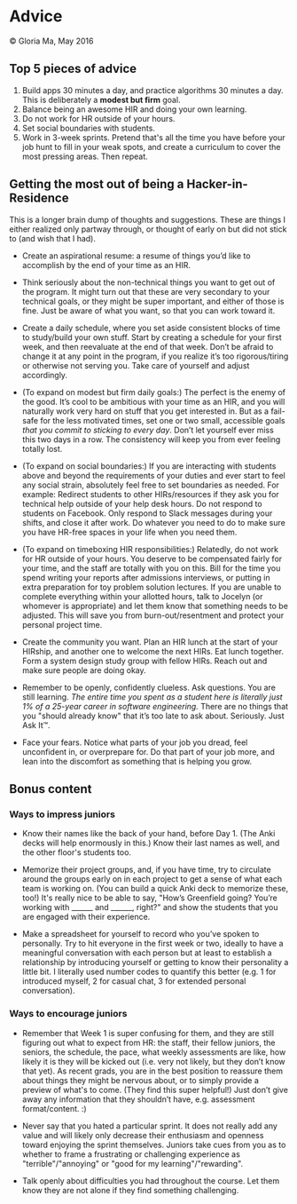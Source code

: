 # Advice

&copy; Gloria Ma, May 2016

## Top 5 pieces of advice

1. Build apps 30 minutes a day, and practice algorithms 30 minutes a day. This is deliberately a **modest but firm** goal.
1. Balance being an awesome HIR and doing your own learning.
1. Do not work for HR outside of your hours.
1. Set social boundaries with students.
1. Work in 3-week sprints. Pretend that's all the time you have before your job hunt to fill in your weak spots, and create a curriculum to cover the most pressing areas. Then repeat.

## Getting the most out of being a Hacker-in-Residence

This is a longer brain dump of thoughts and suggestions. These are things I either realized only partway through, or thought of early on but did not stick to (and wish that I had).

* Create an aspirational resume: a resume of things you’d like to accomplish by the end of your time as an HIR.

* Think seriously about the non-technical things you want to get out of the program. It might turn out that these are very secondary to your technical goals, or they might be super important, and either of those is fine. Just be aware of what you want, so that you can work toward it.

* Create a daily schedule, where you set aside consistent blocks of time to study/build your own stuff. Start by creating a schedule for your first week, and then reevaluate at the end of that week. Don’t be afraid to change it at any point in the program, if you realize it’s too rigorous/tiring or otherwise not serving you. Take care of yourself and adjust accordingly.

* (To expand on modest but firm daily goals:) The perfect is the enemy of the good. It’s cool to be ambitious with your time as an HIR, and you will naturally work very hard on stuff that you get interested in. But as a fail-safe for the less motivated times, set one or two small, accessible goals *that you commit to sticking to every day*. Don’t let yourself ever miss this two days in a row. The consistency will keep you from ever feeling totally lost.

* (To expand on social boundaries:) If you are interacting with students above and beyond the requirements of your duties and ever start to feel any social strain, absolutely feel free to set boundaries as needed. For example: Redirect students to other HIRs/resources if they ask you for technical help outside of your help desk hours. Do not respond to students on Facebook. Only respond to Slack messages during your shifts, and close it after work. Do whatever you need to do to make sure you have HR-free spaces in your life when you need them.

* (To expand on timeboxing HIR responsibilities:) Relatedly, do not work for HR outside of your hours. You deserve to be compensated fairly for your time, and the staff are totally with you on this. Bill for the time you spend writing your reports after admissions interviews, or putting in extra preparation for toy problem solution lectures. If you are unable to complete everything within your allotted hours, talk to Jocelyn (or whomever is appropriate) and let them know that something needs to be adjusted. This will save you from burn-out/resentment and protect your personal project time.

* Create the community you want. Plan an HIR lunch at the start of your HIRship, and another one to welcome the next HIRs. Eat lunch together. Form a system design study group with fellow HIRs. Reach out and make sure people are doing okay.

* Remember to be openly, confidently clueless. Ask questions. You are still learning. *The entire time you spent as a student here is literally just 1% of a 25-year career in software engineering.* There are no things that you "should already know" that it’s too late to ask about. Seriously. Just Ask It™.

* Face your fears. Notice what parts of your job you dread, feel unconfident in, or overprepare for. Do that part of your job more, and lean into the discomfort as something that is helping you grow.

## Bonus content

### Ways to impress juniors
* Know their names like the back of your hand, before Day 1. (The Anki decks will help enormously in this.) Know their last names as well, and the other floor's students too.

* Memorize their project groups, and, if you have time, try to circulate around the groups early on in each project to get a sense of what each team is working on. (You can build a quick Anki deck to memorize these, too!) It's really nice to be able to say, "How’s Greenfield going? You’re working with ______ and ______, right?" and show the students that you are engaged with their experience.

* Make a spreadsheet for yourself to record who you’ve spoken to personally. Try to hit everyone in the first week or two, ideally to have a meaningful conversation with each person but at least to establish a relationship by introducing yourself or getting to know their personality a little bit. I literally used number codes to quantify this better (e.g. 1 for introduced myself, 2 for casual chat, 3 for extended personal conversation).

### Ways to encourage juniors
* Remember that Week 1 is super confusing for them, and they are still figuring out what to expect from HR: the staff, their fellow juniors, the seniors, the schedule, the pace, what weekly assessments are like, how likely it is they will be kicked out (i.e. very not likely, but they don’t know that yet). As recent grads, you are in the best position to reassure them about things they might be nervous about, or to simply provide a preview of what's to come. (They find this super helpful!) Just don’t give away any information that they shouldn’t have, e.g. assessment format/content. :)

* Never say that you hated a particular sprint. It does not really add any value and will likely only decrease their enthusiasm and openness toward enjoying the sprint themselves. Juniors take cues from you as to whether to frame a frustrating or challenging experience as "terrible"/"annoying" or "good for my learning"/"rewarding".

* Talk openly about difficulties you had throughout the course. Let them know they are not alone if they find something challenging.